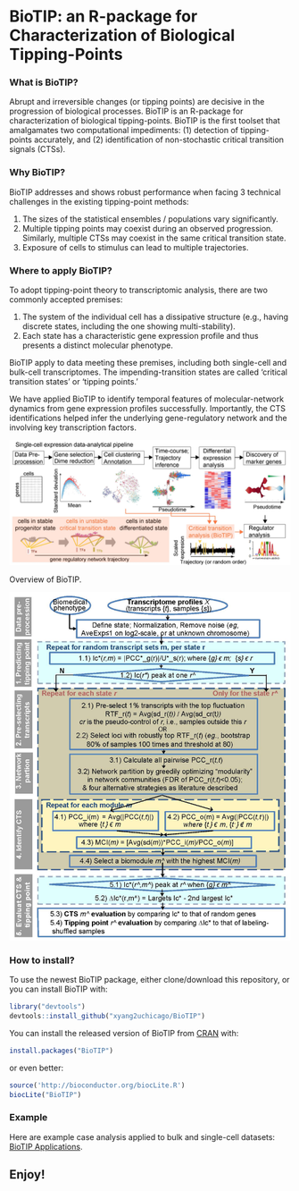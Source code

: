 # BioTIP: an R-package for Characterization of Biological Tipping-Points
### What is BioTIP?
Abrupt and irreversible changes (or tipping points) are decisive in the progression of biological processes. BioTIP is an R-package for characterization of biological tipping-points. BioTIP is the first toolset that amalgamates two computational impediments: (1) detection of tipping-points accurately, and (2) identification of non-stochastic critical transition signals (CTSs). 

### Why BioTIP?
BioTIP addresses and shows robust performance when facing 3 technical challenges in the existing tipping-point methods:

1. The sizes of the statistical ensembles / populations vary significantly.
2. Multiple tipping points may coexist during an observed progression. Similarly, multiple CTSs may coexist in the same critical transition state. 
3. Exposure of cells to stimulus can lead to multiple trajectories.

### Where to apply BioTIP?
To adopt tipping-point theory to transcriptomic analysis, there are two commonly accepted premises:  

1. The system of the individual cell has a dissipative structure (e.g., having discrete states, including the one showing multi-stability).
2. Each state has a characteristic gene expression profile and thus presents a distinct molecular phenotype.  

BioTIP apply to data meeting these premises, including both single-cell and bulk-cell transcriptomes. The impending-transition states are called ‘critical transition states’ or ‘tipping points.’

We have applied BioTIP to identify temporal features of molecular-network dynamics from gene expression profiles successfully. Importantly, the CTS identifications helped infer the underlying gene-regulatory network and the involving key transcription factors.


![](imgs/Fig1_scRNARNAseq_pipeline_2021_xy.jpg)

Overview of BioTIP.

![](imgs/FigS1_BioTIP_pipeline_detailed_v7.jpg)

### How to install?
To use the newest BioTIP package, either clone/download this repository, or you can install BioTIP with:

```r
library("devtools")
devtools::install_github("xyang2uchicago/BioTIP")
```

You can install the released version of BioTIP from [CRAN](https://CRAN.R-project.org) with:

``` r
install.packages("BioTIP")
```
or even better:
``` r
source('http://bioconductor.org/biocLite.R')
biocLite("BioTIP")
```

### Example
Here are example case analysis applied to bulk and single-cell datasets:
[BioTIP Applications](https://github.com/xyang2uchicago/BioTIP_application).

## Enjoy!

